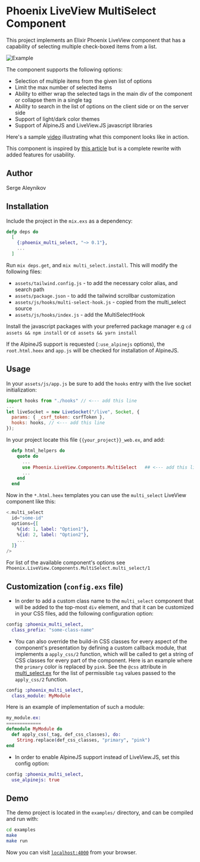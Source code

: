 # Phoenix LiveView MultiSelect Component

This project implements an Elixir Phoenix LiveView component that has a capability
of selecting multiple check-boxed items from a list.

![Example](https://user-images.githubusercontent.com/272543/214661918-110505f2-e796-40e3-a1ee-47178cb0daba.png)

The component supports the following options:

- Selection of multiple items from the given list of options
- Limit the max number of selected items
- Ability to either wrap the selected tags in the main div of the component or
  collapse them in a single tag
- Ability to search in the list of options on the client side or on the server
  side
- Support of light/dark color themes
- Support of AlpineJS and LiveView.JS javascript libraries

Here's a sample [video](https://youtu.be/TfcgxACXWiM) illustrating what this component looks like in action.

This component is inspired by [this article](https://fly.io/phoenix-files/liveview-multi-select) but is a complete rewrite with added features for
usability.

## Author

Serge Aleynikov

## Installation

Include the project in the `mix.exs` as a dependency:

```elixir
defp deps do
  [
    {:phoenix_multi_select, "~> 0.1"},
    ...
  ]
```

Run `mix deps.get`, and `mix multi_select.install`. This will modify the following
files:

- `assets/tailwind.config.js` - to add the necessary color alias, and search path
- `assets/package.json` - to add the tailwind scrollbar customization
- `assets/js/hooks/multi-select-hook.js` - copied from the multi_select source
- `assets/js/hooks/index.js` - add the MultiSelectHook

Install the javascript packages with your preferred package manager e.g `cd assets && npm install` or `cd assets && yarn install`

If the AlpineJS support is requested (`:use_alpinejs` options), the `root.html.heex`
and `app.js` will be checked for installation of AlpineJS.

## Usage

In your `assets/js/app.js` be sure to add the `hooks` entry with the live socket
initialization:

```javascript
import hooks from "./hooks" // <--- add this line
...
let liveSocket = new LiveSocket("/live", Socket, {
  params: { _csrf_token: csrfToken },
  hooks: hooks, // <--- add this line
});
```

In your project locate this file `{{your_project}}_web.ex`, and add:

```elixir
  defp html_helpers do
    quote do
      ...
      use Phoenix.LiveView.Components.MultiSelect   ## <--- add this line
      ...
    end
  end
```

Now in the `*.html.heex` templates you can use the `multi_select` LiveView
component like this:

```elixir
<.multi_select
  id="some-id"
  options={[
    %{id: 1, label: "Option1"},
    %{id: 2, label: "Option2"},
    ...
  ]}
/>
```

For list of the available component's options see
`Phoenix.LiveView.Components.MultiSelect.multi_select/1`

## Customization (`config.exs` file)

- In order to add a custom class name to the `multi_select` component that will be
  added to the top-most `div` element, and that it can be customized in your CSS files,
  add the following configuration option:

```elixir
config :phoenix_multi_select,
  class_prefix: "some-class-name"
```

- You can also override the build-in CSS classes for every aspect of the
  component's presentation by defining a custom callback module, that implements
  a `apply_css/2` function, which will be called to get a string of CSS classes
  for every part of the component. Here is an example where the `primary` color
  is replaced by `pink`. See the `@css` attribute in
  [multi_select.ex](https://github.com/saleyn/phx-multi-select/blob/main/lib/multi_select.ex#L125)
  for the list of permissible `tag` values passed to the `apply_css/2` function.

```elixir
config :phoenix_multi_select,
  class_module: MyModule
```

Here is an example of implementation of such a module:

```elixir
my_module.ex:
=============
defmodule MyModule do
  def apply_css(_tag, def_css_classes), do:
    String.replace(def_css_classes, "primary", "pink")
end
```

- In order to enable AlpineJS support instead of LiveView.JS, set this config option:

```elixir
config :phoenix_multi_select,
  use_alpinejs: true
```

## Demo

The demo project is located in the `examples/` directory, and can be compiled
and run with:

```bash
cd examples
make
make run
```

Now you can visit [`localhost:4000`](http://localhost:4000) from your browser.
